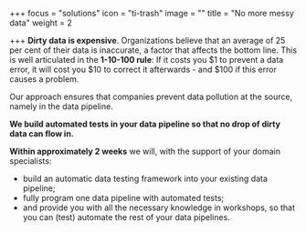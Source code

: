 +++
focus = "solutions"
icon = "ti-trash"
image = ""
title = "No more messy data"
weight = 2

+++
**Dirty data is expensive**. Organizations believe that an average of 25 per cent of their data is inaccurate, a factor that affects the bottom line. This is well articulated in the **1-10-100 rule**: If it costs you $1 to prevent a data error, it will cost you $10 to correct it afterwards - and $100 if this error causes a problem.

Our approach ensures that companies prevent data pollution at the source, namely in the data pipeline.

**We build automated tests in your data pipeline so that no drop of dirty data can flow in.**

**Within approximately 2 weeks** we will, with the support of your domain specialists:

* build an automatic data testing framework into your existing data pipeline;
* fully program one data pipeline with automated tests;
* and provide you with all the necessary knowledge in workshops, so that you can (test) automate the rest of your data pipelines.